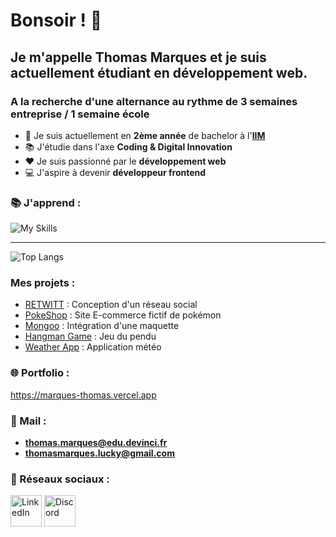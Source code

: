 # Bonsoir ! 👋

## Je m'appelle **Thomas Marques** et je suis actuellement étudiant en développement web.
### A la recherche d'une alternance au rythme de 3 semaines entreprise / 1 semaine école

* 🏫 Je suis actuellement en **2ème année** de bachelor à l'[**IIM**](https://iim.fr)
* 📚 J'étudie dans l'axe **Coding & Digital Innovation**
* ❤️ Je suis passionné par le **développement web**
* 💻 J'aspire à devenir **développeur frontend**


### 📚 J'apprend :

![My Skills](https://skillicons.dev/icons?i=html,css,sass,tailwind,js,vue,react,nodejs,php,symfony,mysql,python,figma,wordpress,git,github)

<hr>

![Top Langs](https://github-readme-stats.vercel.app/api/top-langs/?username=MarquesThomasCoding&theme=dark&hide_border=true)

### Mes projets :
* [RETWITT](../../../retwitt-project) : Conception d'un réseau social
* [PokeShop](../../../ecommerce-pokemon) : Site E-commerce fictif de pokémon
* [Mongoo](../../../Rendu-Integration) : Intégration d'une maquette
* [Hangman Game](../../../hangman-game) : Jeu du pendu
* [Weather App](../../../weather-app-react) : Application météo

### 🌐 Portfolio :
https://marques-thomas.vercel.app

### 📧 Mail :
* **thomas.marques@edu.devinci.fr**
* **thomasmarques.lucky@gmail.com**

### 🔗 Réseaux sociaux :

<a href="https://linkedin.com/in/marquesthomas"><img src="https://skillicons.dev/icons?i=linkedin" alt="LinkedIn" width="50"></a>
<a href="https://discord.bio/thomluck"><img src="https://skillicons.dev/icons?i=discord" alt="Discord" width="50"></a>
